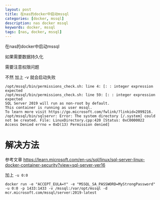 ```yaml
---
layout: post
title: 在nas的docker中启动mssql
categories: [docker, mssql]
description: nas docker mssql
keywords: docker, mssql
tags: [nas, docker, mssql]
---
```


在nas的docker中启动mssql 

如果需要数据持久化

需要注意权限问题 

不然 加上 -v   就会启动失败

<!--more-->

```
/opt/mssql/bin/permissions_check.sh: line 4: [: : integer expression expected
/opt/mssql/bin/permissions_check.sh: line 59: [: : integer expression expected
SQL Server 2019 will run as non-root by default.
This container is running as user mssql.
To learn more visit https://go.microsoft.com/fwlink/?linkid=2099216.
/opt/mssql/bin/sqlservr: Error: The system directory [/.system] could not be created. File: LinuxDirectory.cpp:420 [Status: 0xC0000022 Access Denied errno = 0xD(13) Permission denied]
```


# 解决方法

参考文章 https://learn.microsoft.com/en-us/sql/linux/sql-server-linux-docker-container-security?view=sql-server-ver16

加上 ```-u 0:0```

```
docker run -e "ACCEPT_EULA=Y" -e "MSSQL_SA_PASSWORD=MyStrongPassword" -u 0:0 -p 1433:1433 -v /mssql:/var/opt/mssql -d mcr.microsoft.com/mssql/server:2019-latest
```
